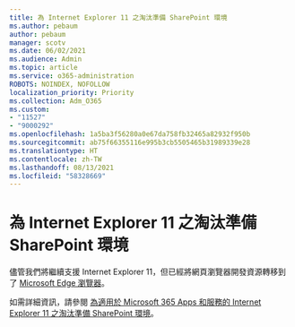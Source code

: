 ```yaml
---
title: 為 Internet Explorer 11 之淘汰準備 SharePoint 環境
ms.author: pebaum
author: pebaum
manager: scotv
ms.date: 06/02/2021
ms.audience: Admin
ms.topic: article
ms.service: o365-administration
ROBOTS: NOINDEX, NOFOLLOW
localization_priority: Priority
ms.collection: Adm_O365
ms.custom:
- "11527"
- "9000292"
ms.openlocfilehash: 1a5ba3f56280a0e67da758fb32465a82932f950b
ms.sourcegitcommit: ab75f66355116e995b3cb5505465b31989339e28
ms.translationtype: HT
ms.contentlocale: zh-TW
ms.lasthandoff: 08/13/2021
ms.locfileid: "58328669"
---
```

# <a name="prepare-your-sharepoint-environment-for-the-retirement-of-internet-explorer-11"></a>為 Internet Explorer 11 之淘汰準備 SharePoint 環境

儘管我們將繼續支援 Internet Explorer 11，但已經將網頁瀏覽器開發資源轉移到了 [Microsoft Edge 瀏覽器](https://www.microsoft.com/edge/business)。 

如需詳細資訊，請參閱 [為適用於 Microsoft 365 Apps 和服務的 Internet Explorer 11 之淘汰準備 SharePoint 環境](https://docs.microsoft.com/sharepoint/prepare-ie11)。

